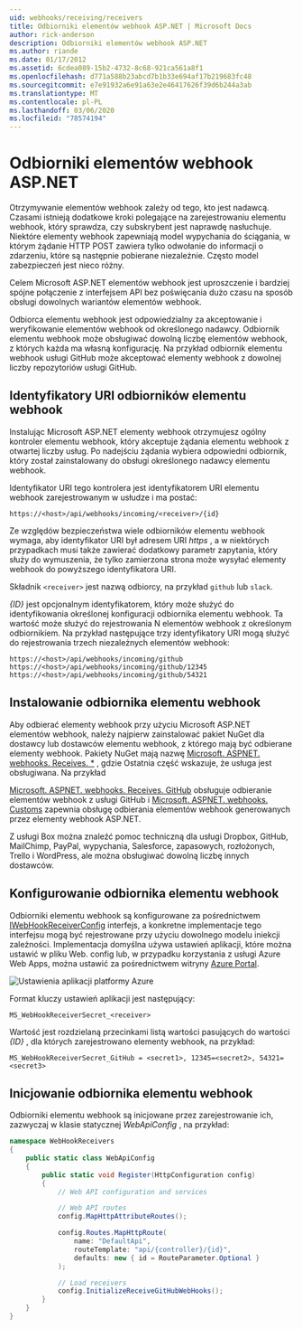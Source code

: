 ```yaml
---
uid: webhooks/receiving/receivers
title: Odbiorniki elementów webhook ASP.NET | Microsoft Docs
author: rick-anderson
description: Odbiorniki elementów webhook ASP.NET
ms.author: riande
ms.date: 01/17/2012
ms.assetid: 6cdea089-15b2-4732-8c68-921ca561a8f1
ms.openlocfilehash: d771a588b23abcd7b1b33e694af17b219683fc48
ms.sourcegitcommit: e7e91932a6e91a63e2e46417626f39d6b244a3ab
ms.translationtype: MT
ms.contentlocale: pl-PL
ms.lasthandoff: 03/06/2020
ms.locfileid: "78574194"
---
```

# <a name="aspnet-webhooks-receivers"></a>Odbiorniki elementów webhook ASP.NET

Otrzymywanie elementów webhook zależy od tego, kto jest nadawcą. Czasami istnieją dodatkowe kroki polegające na zarejestrowaniu elementu webhook, który sprawdza, czy subskrybent jest naprawdę nasłuchuje. Niektóre elementy webhook zapewniają model wypychania do ściągania, w którym żądanie HTTP POST zawiera tylko odwołanie do informacji o zdarzeniu, które są następnie pobierane niezależnie. Często model zabezpieczeń jest nieco różny.

Celem Microsoft ASP.NET elementów webhook jest uproszczenie i bardziej spójne połączenie z interfejsem API bez poświęcania dużo czasu na sposób obsługi dowolnych wariantów elementów webhook.

Odbiorca elementu webhook jest odpowiedzialny za akceptowanie i weryfikowanie elementów webhook od określonego nadawcy. Odbiornik elementu webhook może obsługiwać dowolną liczbę elementów webhook, z których każda ma własną konfigurację. Na przykład odbiornik elementu webhook usługi GitHub może akceptować elementy webhook z dowolnej liczby repozytoriów usługi GitHub.

## <a name="webhook-receiver-uris"></a>Identyfikatory URI odbiorników elementu webhook

Instalując Microsoft ASP.NET elementy webhook otrzymujesz ogólny kontroler elementu webhook, który akceptuje żądania elementu webhook z otwartej liczby usług. Po nadejściu żądania wybiera odpowiedni odbiornik, który został zainstalowany do obsługi określonego nadawcy elementu webhook.

Identyfikator URI tego kontrolera jest identyfikatorem URI elementu webhook zarejestrowanym w usłudze i ma postać:

```
https://<host>/api/webhooks/incoming/<receiver>/{id}
```

Ze względów bezpieczeństwa wiele odbiorników elementu webhook wymaga, aby identyfikator URI był adresem URI *https* , a w niektórych przypadkach musi także zawierać dodatkowy parametr zapytania, który służy do wymuszenia, że tylko zamierzona strona może wysyłać elementy webhook do powyższego identyfikatora URI.

Składnik `<receiver>` jest nazwą odbiorcy, na przykład `github` lub `slack`.

*{ID}* jest opcjonalnym identyfikatorem, który może służyć do identyfikowania określonej konfiguracji odbiornika elementu webhook. Ta wartość może służyć do rejestrowania N elementów webhook z określonym odbiornikiem. Na przykład następujące trzy identyfikatory URI mogą służyć do rejestrowania trzech niezależnych elementów webhook:

```
https://<host>/api/webhooks/incoming/github
https://<host>/api/webhooks/incoming/github/12345
https://<host>/api/webhooks/incoming/github/54321
```

## <a name="installing-a-webhook-receiver"></a>Instalowanie odbiornika elementu webhook

Aby odbierać elementy webhook przy użyciu Microsoft ASP.NET elementów webhook, należy najpierw zainstalować pakiet NuGet dla dostawcy lub dostawców elementu webhook, z którego mają być odbierane elementy webhook. Pakiety NuGet mają nazwę [Microsoft. ASPNET. webhooks. Receives. *](https://www.nuget.org/packages?q=Microsoft.AspNet.WebHooks.Receivers) , gdzie Ostatnia część wskazuje, że usługa jest obsługiwana. Na przykład

[Microsoft. ASPNET. webhooks. Receives. GitHub](https://www.nuget.org/packages?q=Microsoft.AspNet.WebHooks.Receivers.GitHub) obsługuje odbieranie elementów webhook z usługi GitHub i [Microsoft. ASPNET. webhooks. Customs](https://www.nuget.org/packages?q=Microsoft.AspNet.WebHooks.Receivers.Custom) zapewnia obsługę odbierania elementów webhook generowanych przez elementy webhook ASP.NET.

Z usługi Box można znaleźć pomoc techniczną dla usługi Dropbox, GitHub, MailChimp, PayPal, wypychania, Salesforce, zapasowych, rozłożonych, Trello i WordPress, ale można obsługiwać dowolną liczbę innych dostawców.

## <a name="configuring-a-webhook-receiver"></a>Konfigurowanie odbiornika elementu webhook

Odbiorniki elementu webhook są konfigurowane za pośrednictwem [IWebHookReceiverConfig](https://github.com/aspnet/WebHooks/blob/master/src/Microsoft.AspNet.WebHooks.Receivers/WebHooks/IWebHookReceiverConfig.cs) interfejs, a konkretne implementacje tego interfejsu mogą być rejestrowane przy użyciu dowolnego modelu iniekcji zależności. Implementacja domyślna używa ustawień aplikacji, które można ustawić w pliku Web. config lub, w przypadku korzystania z usługi Azure Web Apps, można ustawić za pośrednictwem witryny [Azure Portal](https://portal.azure.com/).

![Ustawienia aplikacji platformy Azure](_static/AzureAppSettings.png)

Format kluczy ustawień aplikacji jest następujący:

```
MS_WebHookReceiverSecret_<receiver>
```

Wartość jest rozdzielaną przecinkami listą wartości pasujących do wartości *{ID}* , dla których zarejestrowano elementy webhook, na przykład:

```
MS_WebHookReceiverSecret_GitHub = <secret1>, 12345=<secret2>, 54321=<secret3>
```

## <a name="initializing-a-webhook-receiver"></a>Inicjowanie odbiornika elementu webhook

Odbiorniki elementu webhook są inicjowane przez zarejestrowanie ich, zazwyczaj w klasie statycznej *WebApiConfig* , na przykład:

```csharp
namespace WebHookReceivers
{
    public static class WebApiConfig
    {
        public static void Register(HttpConfiguration config)
        {
            // Web API configuration and services

            // Web API routes
            config.MapHttpAttributeRoutes();

            config.Routes.MapHttpRoute(
                name: "DefaultApi",
                routeTemplate: "api/{controller}/{id}",
                defaults: new { id = RouteParameter.Optional }
            );

            // Load receivers
            config.InitializeReceiveGitHubWebHooks();
        }
    }
}
```
